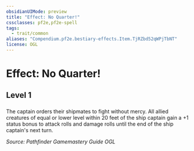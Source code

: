```yaml
---
obsidianUIMode: preview
title: "Effect: No Quarter!"
cssclasses: pf2e,pf2e-spell
tags:
  - trait/common
aliases: "Compendium.pf2e.bestiary-effects.Item.TjRZbd52qWPjTbNT"
license: OGL
---
```

# Effect: No Quarter!
## Level 1
### 






The captain orders their shipmates to fight without mercy. All allied creatures of equal or lower level within 20 feet of the ship captain gain a +1 status bonus to attack rolls and damage rolls until the end of the ship captain's next turn.

*Source: Pathfinder Gamemastery Guide*
*OGL*